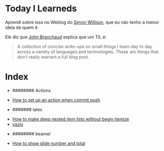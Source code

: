 # Today I Learneds

Aprendi sobre isso no Weblog do [Simon Willison](https://simonwillison.net/2020/Apr/20/self-rewriting-readme/),
que eu não tenho a menor ideia de quem é.

Ele diz que [John Branchaud](https://github.com/jbranchaud/til) explica que um TIL é:

> A collection of concise write-ups on small things I learn day to day across a variety
> of languages and technologies. These are things that don’t really warrant a full blog post.
# Index
 * ######## Actions
- [How to set up an action when commit push](./ome/runner/work/til/til/GitHub/Actions/How_to_set_up_an_action_when_commit_push.md)
 * ####### latex
- [How to make deep nested item lists without begin itemize](./ome/runner/work/til/til/latex/How_to_make_deep_nested_item_lists_without_begin_itemize.md)
- [vazio](./ome/runner/work/til/til/latex/vazio.md)
 * ######## beamer
- [How to show slide number and total](./ome/runner/work/til/til/latex/beamer/How_to_show_slide_number_and_total.md)
